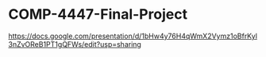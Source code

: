 # COMP-4447-Final-Project
https://docs.google.com/presentation/d/1bHw4y76H4qWmX2Vymz1oBfrKyl3nZvOReB1PT1gQFWs/edit?usp=sharing
